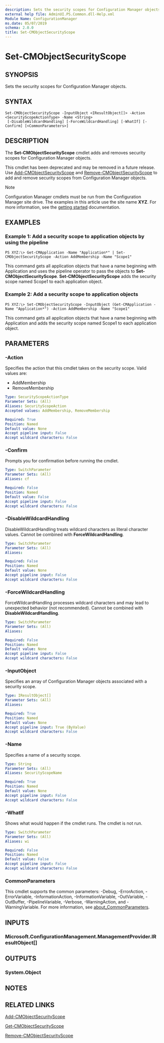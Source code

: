 ```yaml
---
description: Sets the security scopes for Configuration Manager objects.
external help file: AdminUI.PS.Common.dll-Help.xml
Module Name: ConfigurationManager
ms.date: 05/07/2019
schema: 2.0.0
title: Set-CMObjectSecurityScope
---
```


# Set-CMObjectSecurityScope

## SYNOPSIS
Sets the security scopes for Configuration Manager objects.

## SYNTAX

```
Set-CMObjectSecurityScope -InputObject <IResultObject[]> -Action <SecurityScopeActionType> -Name <String>
 [-DisableWildcardHandling] [-ForceWildcardHandling] [-WhatIf] [-Confirm] [<CommonParameters>]
```

## DESCRIPTION
The **Set-CMObjectSecurityScope** cmdlet adds and removes security scopes for Configuration Manager objects.

This cmdlet has been deprecated and may be removed in a future release.
Use [Add-CMObjectSecurityScope](Add-CMObjectSecurityScope.md) and [Remove-CMObjectSecurityScope](Remove-CMObjectSecurityScope.md) to add and remove security scopes from Configuration Manager objects.

> [!NOTE]
> Configuration Manager cmdlets must be run from the Configuration Manager site drive.
> The examples in this article use the site name **XYZ**. For more information, see the
> [getting started](/powershell/sccm/overview) documentation.

## EXAMPLES

### Example 1: Add a security scope to application objects by using the pipeline
```
PS XYZ:\> Get-CMApplication -Name "Application*" | Set-CMObjectSecurityScope -Action AddMembership -Name "Scope1"
```

This command gets all application objects that have a name beginning with Application and uses the pipeline operator to pass the objects to **Set-CMObjectSecurityScope**.
**Set-CMObjectSecurityScope** adds the security scope named Scope1 to each application object.

### Example 2: Add a security scope to application objects
```
PS XYZ:\> Set-CMObjectSecurityScope -InputObject (Get-CMApplication -Name "Application*") -Action AddMembership -Name "Scope1"
```

This command gets all application objects that have a name beginning with Application and adds the security scope named Scope1 to each application object.

## PARAMETERS

### -Action
Specifies the action that this cmdlet takes on the security scope.
Valid values are:

- AddMembership
- RemoveMembership

```yaml
Type: SecurityScopeActionType
Parameter Sets: (All)
Aliases: SecurityScopeAction
Accepted values: AddMembership, RemoveMembership

Required: True
Position: Named
Default value: None
Accept pipeline input: False
Accept wildcard characters: False
```

### -Confirm
Prompts you for confirmation before running the cmdlet.

```yaml
Type: SwitchParameter
Parameter Sets: (All)
Aliases: cf

Required: False
Position: Named
Default value: False
Accept pipeline input: False
Accept wildcard characters: False
```

### -DisableWildcardHandling
DisableWildcardHandling treats wildcard characters as literal character values. Cannot be combined with **ForceWildcardHandling**.

```yaml
Type: SwitchParameter
Parameter Sets: (All)
Aliases:

Required: False
Position: Named
Default value: None
Accept pipeline input: False
Accept wildcard characters: False
```

### -ForceWildcardHandling
ForceWildcardHandling processes wildcard characters and may lead to unexpected behavior (not recommended). Cannot be combined with **DisableWildcardHandling**.

```yaml
Type: SwitchParameter
Parameter Sets: (All)
Aliases:

Required: False
Position: Named
Default value: None
Accept pipeline input: False
Accept wildcard characters: False
```

### -InputObject
Specifies an array of Configuration Manager objects associated with a security scope.

```yaml
Type: IResultObject[]
Parameter Sets: (All)
Aliases:

Required: True
Position: Named
Default value: None
Accept pipeline input: True (ByValue)
Accept wildcard characters: False
```

### -Name
Specifies a name of a security scope.

```yaml
Type: String
Parameter Sets: (All)
Aliases: SecurityScopeName

Required: True
Position: Named
Default value: None
Accept pipeline input: False
Accept wildcard characters: False
```

### -WhatIf
Shows what would happen if the cmdlet runs.
The cmdlet is not run.

```yaml
Type: SwitchParameter
Parameter Sets: (All)
Aliases: wi

Required: False
Position: Named
Default value: False
Accept pipeline input: False
Accept wildcard characters: False
```

### CommonParameters
This cmdlet supports the common parameters: -Debug, -ErrorAction, -ErrorVariable, -InformationAction, -InformationVariable, -OutVariable, -OutBuffer, -PipelineVariable, -Verbose, -WarningAction, and -WarningVariable. For more information, see [about_CommonParameters](http://go.microsoft.com/fwlink/?LinkID=113216).

## INPUTS

### Microsoft.ConfigurationManagement.ManagementProvider.IResultObject[]

## OUTPUTS

### System.Object
## NOTES

## RELATED LINKS

[Add-CMObjectSecurityScope](Add-CMObjectSecurityScope.md)

[Get-CMObjectSecurityScope](Get-CMObjectSecurityScope.md)

[Remove-CMObjectSecurityScope](Remove-CMObjectSecurityScope.md)
